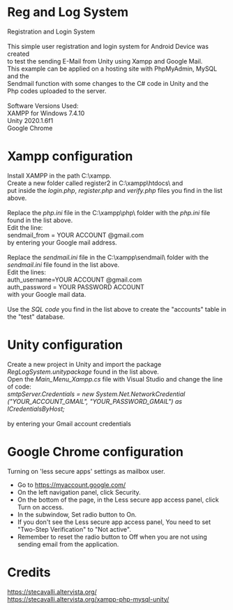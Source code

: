 # Reg and Log System
Registration and Login System
 <br>
 <br>
This simple user registration and login system for Android Device was created
 <br>
to test the sending E-Mail from Unity using Xampp and Google Mail.
 <br>
This example can be applied on a hosting site with PhpMyAdmin, MySQL and the
 <br>
Sendmail function with some changes to the C# code in Unity and the
 <br>
Php codes uploaded to the server.
 <br>
 <br>
Software Versions Used:
 <br>
XAMPP for Windows 7.4.10
 <br>
Unity 2020.1.6f1
 <br>
Google Chrome
# Xampp configuration
Install XAMPP in the path C:\xampp.
 <br>
Create a new folder called register2 in C:\xampp\htdocs\ and
 <br>
put inside the <i>login.php</i>, <i>register.php</i> and <i>verify.php</i> files you find in the list above.
 <br>
 <br>
Replace the <i>php.ini</i> file in the C:\xampp\php\ folder with the <i>php.ini</i> file found in the list above.
 <br>
Edit the line:
 <br>
sendmail_from = YOUR ACCOUNT @gmail.com
 <br>
by entering your Google mail address.
 <br>
 <br>
Replace the <i>sendmail.ini</i> file in the C:\xampp\sendmail\ folder with the <i>sendmail.ini</i> file found in the list above.
 <br>
Edit the lines:
 <br>
auth_username=YOUR ACCOUNT @gmail.com
 <br>
auth_password = YOUR PASSWORD ACCOUNT
 <br>
with your Google mail data.
 <br>
 <br>
Use the <i>SQL code</i> you find in the list above to create the "accounts" table in the "test" database.
 # Unity configuration
Create a new project in Unity and import the package <i>RegLogSystem.unitypackage</i> found in the list above.
<br>
Open the <i>Main_Menu_Xampp.cs</i> file with Visual Studio and change the line of code:
 <br>
<i>smtpServer.Credentials = new System.Net.NetworkCredential ("YOUR_ACCOUNT_GMAIL", "YOUR_PASSWORD_GMAIL") as ICredentialsByHost;</i> 
 <br>
 <br>
by entering your Gmail account credentials
 # Google Chrome configuration
Turning on 'less secure apps' settings as mailbox user.
 <br>
- Go to https://myaccount.google.com/
- On the left navigation panel, click Security.
- On the bottom of the page, in the Less secure app access panel, click Turn on access.
- In the subwindow, Set radio button to On.
- If you don't see the Less secure app access panel, You need to set "Two-Step Verification" to "Not active".
- Remember to reset the radio button to Off when you are not using sending email from the application.
 # Credits
https://stecavalli.altervista.org/
 <br>
https://stecavalli.altervista.org/xampp-php-mysql-unity/
